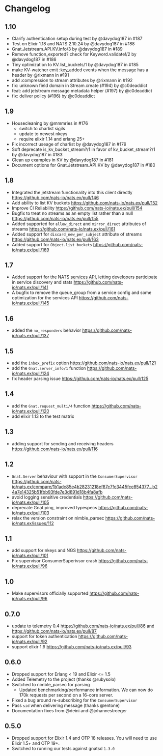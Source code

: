 # Changelog

## 1.10

* Clarify authentication setup during test by @davydog187 in #187
* Test on Elixir 1.18 and NATS 2.10.24 by @davydog187 in #188
* Gnat.Jetstream.API.KV.info/3 by @davydog187 in #189
* Remove function_exported? check for Keyword.validate!/2 by @davydog187 in #186
* Tiny optimization to KV.list_buckets/1 by @davydog187 in #185
* make KV-watcher emit :key_added events when the message has a header by @rixmann in #191
* add :compression to stream attributes by @rixmann in #192
* fix: unknown field domain in Stream.create (#194) by @c0deaddict
* feat: add jetstream message metadata helper (#197) by @c0deaddict
* fix: deliver policy (#196) by @c0deaddict

## 1.9

* Housecleaning by @mmmries in #176
  * switch to charlist sigils
  * update to newest nkeys
  * require elixir 1.14 and erlang 25+
* Fix incorrect useage of charlist by @davydog187 in #179
* Soft deprecate is_kv_bucket_stream?/1 in favor of kv_bucket_stream?/1 by @davydog187 in #183
* Clean up examples in KV by @davydog187 in #181
* Document options for Gnat.Jetstream.API.KV by @davydog187 in #180

## 1.8

* Integrated the jetstream functionality into this client directly https://github.com/nats-io/nats.ex/pull/146
* Add ability to list KV buckets https://github.com/nats-io/nats.ex/pull/152
* Improve CI Reliability https://github.com/nats-io/nats.ex/pull/154
* Bugfix to treat no streams as an empty list rather than a null https://github.com/nats-io/nats.ex/pull/155
* Added supported for `allow_direct` and `mirror_direct` attributes of streams https://github.com/nats-io/nats.ex/pull/161
* Added support for `discard_new_per_subject` attribute of streams https://github.com/nats-io/nats.ex/pull/163
* Added support for `Object.list_buckets` https://github.com/nats-io/nats.ex/pull/169

## 1.7

 * Added support for the NATS [services API](https://github.com/nats-io/nats.go/blob/main/micro/README.md), letting developers participate in service discovery and stats https://github.com/nats-io/nats.ex/pull/141
 * A bugfix to remove the queue_group from a service config and some optimization for the services API https://github.com/nats-io/nats.ex/pull/145

## 1.6

* added the `no_responders` behavior https://github.com/nats-io/nats.ex/pull/137

## 1.5

* add the `inbox_prefix` option https://github.com/nats-io/nats.ex/pull/121
* add the `Gnat.server_info/1` function https://github.com/nats-io/nats.ex/pull/124
* fix header parsing issue https://github.com/nats-io/nats.ex/pull/125

## 1.4

* add the `Gnat.request_multi/4` function https://github.com/nats-io/nats.ex/pull/120
* add elixir 1.13 to the test matrix

## 1.3

* adding support for sending and receiving headers https://github.com/nats-io/nats.ex/pull/116

## 1.2

* `Gnat.Server` behaviour with support in the `ConsumerSupervisor` https://github.com/nats-io/nats.ex/compare/1b1adc85e4b28231218ef87c7fc3445fce854377...b24a7e14325b51fbb93fde7e3d891d18b4fa8afb
* avoid logging sensitive credentials https://github.com/nats-io/nats.ex/pull/105
* deprecate Gnat.ping, improved typespecs https://github.com/nats-io/nats.ex/pull/103 
* relax the version constraint on nimble_parsec https://github.com/nats-io/nats.ex/issues/112

## 1.1

* add support for nkeys and NGS https://github.com/nats-io/nats.ex/pull/101
* Fix supervisor ConsumerSuperivsor crash https://github.com/nats-io/nats.ex/pull/96

## 1.0

* Make supervisors officially supported https://github.com/nats-io/nats.ex/pull/96

## 0.7.0

* update to telemetry 0.4 https://github.com/nats-io/nats.ex/pull/86 and https://github.com/nats-io/nats.ex/pull/87
* support for token authentication https://github.com/nats-io/nats.ex/pull/92
* support elixir 1.9 https://github.com/nats-io/nats.ex/pull/93

## 0.6.0

* Dropped support for Erlang < 19 and Elixir <= 1.5
* Added Telemetry to the project (thanks @rubysolo)
* Switched to nimble_parsec for parsing
  * Updated benchmarking/performance information. We can now do 170k requests per second on a 16-core server.
* Fixed a bug around re-subscribing for the `ConsumerSupervisor`
* Pass `sid` when delivering message (thanks @entone)
* Documentation fixes from @deini and @johannestroeger

## 0.5.0

* Dropped support for Elixir 1.4 and OTP 18 releases. You will need to use Elixir 1.5+ and OTP 19+.
* Switched to running our tests against gnatsd `1.3.0`
